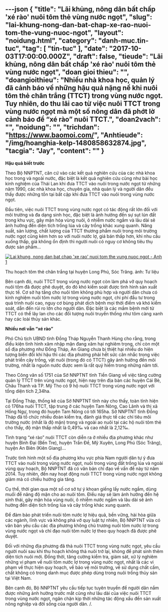 ---json
{
    "title": "Lãi khủng, nông dân bất chấp 'xé rào' nuôi tôm thẻ vùng nước ngọt",
    "slug": "lai-khung-nong-dan-bat-chap-xe-rao-nuoi-tom-the-vung-nuoc-ngot",
    "layout": "noidung.html",
    "category": "danh-muc.tin-tuc",
    "tag": [
        "tin-tuc"
    ],
    "date": "2017-10-03T17:00:00.000Z",
    "draft": false,
    "tieude": "Lãi khủng, nông dân bất chấp 'xé rào' nuôi tôm thẻ vùng nước ngọt",
    "doan gioi thieu": "",
    "doangioithieu": "Nhiều nhà khoa học, quản lý đã cảnh báo về những hậu quả nặng nề khi nuôi tôm thẻ chân trắng (TTCT) trong vùng nước ngọt. Tuy nhiên, do thu lãi cao từ việc nuôi TTCT trong vùng nước ngọt mà một số nông dân đã phớt lờ cảnh báo để “xé rào” nuôi TTCT.",
    "doan2vach": "",
    "noidung": "",
    "trichdan": "https://www.baomoi.com/",
    "Anhtieude": "/img/hoanghia-kelp-1480858632874.jpg",
    "tacgia": "Jay",
    "__content__": ""
}
---
<p><span style="font-size:14px"><strong>Hậu quả biết trước</strong></span></p>

<p><span style="font-size:14px">Theo Bộ NNPTNT, căn cứ v&agrave;o c&aacute;c kết quả nghi&ecirc;n cứu của c&aacute;c nh&agrave; khoa học trong v&agrave; ngo&agrave;i nước, đặc biệt l&agrave; kết quả nghi&ecirc;n cứu cũng như b&agrave;i học kinh nghiệm của Th&aacute;i Lan khi đưa TTCT v&agrave;o nu&ocirc;i trong nước ngọt từ những năm 1990, c&aacute;c nh&agrave; khoa học, chuy&ecirc;n gia, nh&agrave; quản l&yacute; v&agrave; người d&acirc;n đều thấy được những tồn tại bất cập khi đưa TTCT v&agrave;o nu&ocirc;i trong v&ugrave;ng nước ngọt.</span></p>

<p><span style="font-size:14px">Đầu ti&ecirc;n, việc nu&ocirc;i TTCT trong v&ugrave;ng nước ngọt c&oacute; t&aacute;c động rất lớn đối với m&ocirc;i trường v&agrave; đa dạng sinh học, đặc biệt l&agrave; ảnh hưởng đến sự sụt l&uacute;n đất trong khu vực, g&acirc;y mặn h&oacute;a v&ugrave;ng nu&ocirc;i, &ocirc; nhiễm nước ngầm v&agrave; l&acirc;u d&agrave;i sẽ ảnh hưởng đến diện t&iacute;ch trồng l&uacute;a v&agrave; c&acirc;y trồng kh&aacute;c xung quanh. Năng suất, sản lượng, chất lượng của TTCT thương phẩm nu&ocirc;i trong m&ocirc;i trường nước ngọt cũng k&eacute;m hơn so với nu&ocirc;i nước lợ, gi&aacute; b&aacute;n thấp hơn, khi nhu cầu xuống thấp, gi&aacute; kh&ocirc;ng ổn định th&igrave; người nu&ocirc;i c&oacute; nguy cơ kh&ocirc;ng ti&ecirc;u thụ được sản phẩm...</span></p>

<p><span style="font-size:14px"><a href="https://baomoi-photo-1.zadn.vn/17/10/01/105/23425869/1_62574.jpg"><img alt="Lai khung, nong dan bat chap 'xe rao' nuoi tom the vung nuoc ngot - Anh 1" src="https://baomoi-photo-1.zadn.vn/w460x/17/10/01/105/23425869/1_62574.jpg" title="Lãi khủng, nông dân bất chấp 'xé rào' nuôi tôm thẻ vùng nước ngọt - Ảnh 1" /></a></span></p>

<p><span style="font-size:14px">Thu hoạch t&ocirc;m thẻ ch&acirc;n trắng tại huyện Long Ph&uacute;, S&oacute;c Trăng. ảnh: Tư liệu</span></p>

<p><span style="font-size:14px">B&ecirc;n cạnh đ&oacute;, nu&ocirc;i TTCT trong v&ugrave;ng nước ngọt c&ograve;n l&agrave;m ph&aacute; vỡ quy hoạch nu&ocirc;i t&ocirc;m đ&atilde; được ph&ecirc; duyệt, do đ&oacute; kh&oacute; kiểm so&aacute;t được t&igrave;nh h&igrave;nh sản xuất thực tế. Cơ sở hạ tầng cho nu&ocirc;i t&ocirc;m kh&ocirc;ng ph&ugrave; hợp v&agrave; người d&acirc;n chưa c&oacute; kinh nghiệm nu&ocirc;i t&ocirc;m nước lợ trong v&ugrave;ng nước ngọt, chi ph&iacute; đầu tư trong qu&aacute; tr&igrave;nh nu&ocirc;i cao, nguy cơ b&ugrave;ng ph&aacute;t dịch bệnh mọi thời điểm v&agrave; kh&oacute; kiểm so&aacute;t, dẫn đến rủi ro lớn cho người d&acirc;n. Đặc biệt l&agrave; c&aacute;c mầm bệnh mới từ TTCT c&oacute; thể l&acirc;y lan cho c&aacute;c đối tượng nu&ocirc;i truyền thống như t&ocirc;m c&agrave;ng xanh hay c&aacute;c lo&agrave;i thủy sản kh&aacute;c.</span></p>

<p><span style="font-size:14px"><strong>Nhiều nơi vẫn &ldquo;x&eacute; r&agrave;o&rdquo;</strong></span></p>

<p><span style="font-size:14px">Ph&oacute; Chủ tịch UBND tỉnh Đồng Th&aacute;p Nguyễn Thanh H&ugrave;ng cho rằng, trong điều kiện t&igrave;nh h&igrave;nh x&acirc;m nhập mặn đang x&acirc;m hại nghi&ecirc;m trọng, chỉ c&ograve;n một số địa phương như Đồng Th&aacute;p, An Giang chưa bị thiệt hại nhiều do hiện tượng biến đổi kh&iacute; hậu th&igrave; c&aacute;c địa phương phải hết sức c&acirc;n nhắc trong việc ph&aacute;t triển c&acirc;y trồng, vật nu&ocirc;i (trong đ&oacute; c&oacute; TTCT) g&acirc;y ảnh hưởng đến m&ocirc;i trường, nhất l&agrave; nguồn nước được xem l&agrave; rất qu&yacute; hiếm trong những năm tới.</span></p>

<p><span style="font-size:14px">Theo C&ocirc;ng văn số 1751 của Sở NNPTNT tỉnh Tiền Giang về việc tăng cường quản l&yacute; TTCT tr&ecirc;n v&ugrave;ng nước ngọt, hiện nay tr&ecirc;n địa b&agrave;n c&aacute;c huyện C&aacute;i B&egrave;, Ch&acirc;u Thanh v&agrave; TP. Mỹ Tho c&oacute; 9 hộ nu&ocirc;i TTCT trong v&ugrave;ng nước ngọt với tổng diện t&iacute;ch 2,34ha.</span></p>

<p><span style="font-size:14px">Tại Đồng Th&aacute;p, thống k&ecirc; của Sở NNPTNT tỉnh n&agrave;y cho thấy, to&agrave;n tỉnh hiện c&oacute; 176ha nu&ocirc;i TTCT, tập trung ở c&aacute;c huyện Tam N&ocirc;ng, Cao L&atilde;nh v&agrave; thị x&atilde; Hồng Ngự, trong đ&oacute; huyện Tam N&ocirc;ng c&oacute; tới 165ha. Sở NNPTNT tỉnh Đồng Th&aacute;p đ&atilde; tổ chức nhiều đo&agrave;n kiểm tra, đ&aacute;nh gi&aacute; thực tế c&aacute;c chỉ ti&ecirc;u m&ocirc;i trường nước (nhất l&agrave; độ mặn) trong v&agrave; ngo&agrave;i ao nu&ocirc;i tại c&aacute;c hộ nu&ocirc;i t&ocirc;m thẻ cho thấy, độ mặn thấp nhất l&agrave; 0,49&permil; v&agrave; cao nhất l&agrave; 2,12&permil;.</span></p>

<p><span style="font-size:14px">T&igrave;nh trạng &ldquo;x&eacute; r&agrave;o&rdquo; nu&ocirc;i TTCT c&ograve;n diễn ra ở nhiều địa phương kh&aacute;c như huyện B&igrave;nh Đại (Bến Tre), huyện Trần Đề, Mỹ Xuy&ecirc;n, Long Ph&uacute; (S&oacute;c Trăng), huyện An Bi&ecirc;n (Ki&ecirc;n Giang)...</span></p>

<p><span style="font-size:14px">Trước t&igrave;nh h&igrave;nh một số địa phương khu vực ph&iacute;a Nam người d&acirc;n tự &yacute; đưa TTCT v&agrave;o nu&ocirc;i trong v&ugrave;ng nước ngọt, nu&ocirc;i trong v&ugrave;ng đất trồng l&uacute;a v&agrave; ngo&agrave;i v&ugrave;ng quy hoạch, Bộ NNPTNT đ&atilde; c&oacute; văn bản chỉ đạo về vấn đề n&agrave;y từ năm 2014. Tuy nhi&ecirc;n, đến nay hoạt động nu&ocirc;i TTCT trong v&ugrave;ng nước ngọt kh&ocirc;ng giảm m&agrave; c&oacute; chiều hướng gia tăng.</span></p>

<p><span style="font-size:14px">Cụ thể, thời gian qua một số cơ sở tự &yacute; khoan giếng lấy nước ngầm, d&ugrave;ng muối để n&acirc;ng độ mặn cho ao nu&ocirc;i t&ocirc;m. Điều n&agrave;y sẽ l&agrave;m ảnh hưởng đến hệ sinh th&aacute;i, g&acirc;y mặn h&oacute;a v&ugrave;ng nu&ocirc;i, &ocirc; nhiễm nước ngầm v&agrave; l&acirc;u d&agrave;i sẽ ảnh hưởng đến diện t&iacute;ch trồng l&uacute;a v&agrave; c&acirc;y trồng kh&aacute;c xung quanh.</span></p>

<p><span style="font-size:14px">Để đảm bảo ph&aacute;t triển nu&ocirc;i t&ocirc;m nước lợ hiệu quả, bền vững, h&agrave;i h&ograve;a giữa c&aacute;c ng&agrave;nh, lĩnh vực v&agrave; kh&ocirc;ng ph&aacute; vỡ quy luật tự nhi&ecirc;n, Bộ NNPTNT vừa c&oacute; văn bản y&ecirc;u cầu c&aacute;c địa phương kh&ocirc;ng chủ trương nu&ocirc;i t&ocirc;m nước lợ trong v&ugrave;ng nước ngọt v&agrave; chỉ đạo nu&ocirc;i t&ocirc;m nước lợ theo quy hoạch đ&atilde; được ph&ecirc; duyệt.</span></p>

<p><span style="font-size:14px">Đối với những địa phương đ&atilde; thả nu&ocirc;i TTCT trong v&ugrave;ng nước ngọt, y&ecirc;u cầu người nu&ocirc;i sau khi thu hoạch kh&ocirc;ng thả nu&ocirc;i trở lại, kh&ocirc;ng để ph&aacute;t sinh th&ecirc;m diện t&iacute;ch nu&ocirc;i mới. Đồng thời, tăng cường kiểm tra, gi&aacute;m s&aacute;t, xử l&yacute; nghi&ecirc;m những vi phạm về nu&ocirc;i t&ocirc;m nước lợ trong v&ugrave;ng nước ngọt, nhất l&agrave; c&aacute;c vi phạm về thực hiện quy hoạch, về bảo vệ m&ocirc;i trường, về sử dụng chất cấm, chất kh&ocirc;ng c&oacute; trong danh mục được ph&eacute;p d&ugrave;ng trong nu&ocirc;i trồng thủy sản tại Việt Nam.</span></p>

<p><span style="font-size:14px">B&ecirc;n cạnh đ&oacute;, Bộ NNPTNT y&ecirc;u cầu tiếp tục tuy&ecirc;n truyền để người d&acirc;n nắm được những ảnh hưởng trước mắt cũng như l&acirc;u d&agrave;i của việc nu&ocirc;i TTCT trong v&ugrave;ng nước ngọt, ngăn chặn kịp thời những t&aacute;c động xấu đến sản xuất n&ocirc;ng nghiệp v&agrave; đời sống của người d&acirc;n. /.</span></p>
